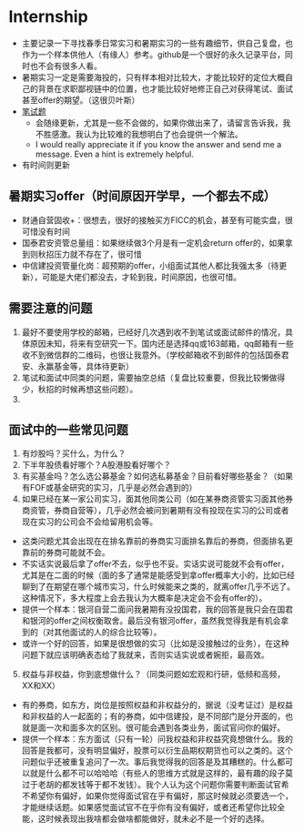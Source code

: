 # Internship
- 主要记录一下寻找春季日常实习和暑期实习的一些有趣细节，供自己复盘，也作为一个样本供他人（有缘人）参考。github是一个很好的永久记录平台，同时也不会有很多人看。
- 暑期实习一定是需要海投的，只有样本相对比较大，才能比较好的定位大概自己的背景在求职鄙视链中的位置，也才能比较好地修正自己对获得笔试、面试甚至offer的期望。（这很贝叶斯）
- [笔试题](https://github.com/cxh1996108/Internship/blob/main/Interview%20Questions.md)  
  - 会随缘更新，尤其是一些不会做的，如果你做出来了，请留言告诉我，我不胜感激。我认为比较难的我想明白了也会提供一个解法。
  - I would really appreciate it if you know the answer and send me a message. Even a hint is extremely helpful. 
- 有时间则更新

## 暑期实习offer（时间原因开学早，一个都去不成）
- 财通自营固收+：很想去，很好的接触买方FICC的机会，甚至有可能实盘，很可惜没有时间
- 国泰君安资管总量组：如果继续做3个月是有一定机会return offer的，如果拿到则秋招压力就不存在了，很可惜
- 中信建投资管量化岗：超预期的offer，小组面试其他人都比我强太多（待更新），可能是大佬们都没去，才轮到我，时间原因，也很可惜。

## 需要注意的问题

1. 最好不要使用学校的邮箱，已经好几次遇到收不到笔试或面试邮件的情况，具体原因未知，将来有空研究一下。国内还是选择qq或163邮箱，qq邮箱有一些收不到微信群的二维码，也很让我意外。（学校邮箱收不到邮件的包括国泰君安、永赢基金等，具体待更新）
3. 笔试和面试中同类的问题，需要抽空总结（复盘比较重要，但我比较懒做得少，秋招的时候再想这些问题）。
4. 



## 面试中的一些常见问题

1. 有炒股吗？买什么，为什么？
2. 下半年股债看好哪个？A股港股看好哪个？
3. 有买基金吗？怎么选公募基金？如何选私募基金？目前看好哪些基金？（如果有FOF或基金研究的实习，几乎是必然会遇到的）
4. 如果已经在某一家公司实习，面其他同类公司（如在某券商资管实习面其他券商资管，券商自营等），几乎必然会被问到暑期有没有投现在实习的公司或者现在实习的公司会不会给留用机会等。
- 这类问题尤其会出现在在排名靠前的券商实习面排名靠后的券商，但面排名更靠前的券商可能就不会。
- 不实话实说最后拿了offer不去，似乎也不妥。实话实说可能就不会有offer，尤其是在二面的时候（面的多了通常是能感受到拿offer概率大小的，比如已经聊到了在期望在哪个城市实习，什么时候能来之类的，就离offer几乎不远了。这种情况下，多大程度上会去我认为大概率是决定会不会有offer的）。
- 提供一个样本：银河自营二面问我暑期有没投国君，我的回答是我只会在国君和银河的offer之间权衡取舍。最后没有银河offer，虽然我觉得我是有机会拿到的（对其他面试的人的综合比较等）。
- 或许一个好的回答，如果是很想做的实习（比如是没接触过的业务），在这种问题下就应该明确表态给了我就来，否则实话实说或者婉拒，最高效。

5. 权益与非权益，你到底想做什么？（同类问题如宏观和行研，低频和高频，XX和XX）
- 有的券商，如东方，岗位是按照权益和非权益分的，据说（没考证过）是权益和非权益的人一起面的；有的券商，如中信建投，是不同部门是分开面的，也就是面一次和面多次的区别。很可能会遇到各类业务，面试官问你的偏好。
- 提供一个样本：东方面试（只有一轮）问我权益和非权益究竟想做什么。我的回答是我都可，没有明显偏好，股票可以衍生品期权期货也可以之类的。这个问题似乎还被重复追问了一次。事后我觉得我的回答是及其糟糕的。什么都可以就是什么都不可以哈哈哈（有些人的思维方式就是这样的，最有趣的段子莫过于老胡的都发钱等于都不发钱）。我个人认为这个问题你需要判断面试官希不希望你有偏好，如果你觉得面试官在乎有偏好，那这时候就必须要选一个，才能继续话题。如果感觉面试官不在乎你有没有偏好，或者还希望你比较全能，这时候表现出我啥都会做啥都能做好，就未必不是一个好的选择。


